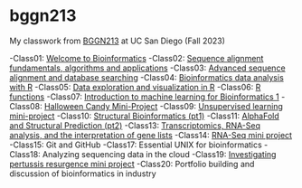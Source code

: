 # bggn213
My classwork from [BGGN213](https://bioboot.github.io/bggn213_F23/) at UC San Diego (Fall 2023)

-Class01: [Welcome to Bioinformatics](https://github.com/Jazz6544/bggn213/blob/main/lab1.pdf)
-Class02: [Sequence alignment fundamentals, algorithms and applications](https://github.com/Jazz6544/bggn213/blob/main/lab2.pdf)
-Class03: [Advanced sequence alignment and database searching](https://github.com/Jazz6544/bggn213/blob/main/lab3/lab3.pdf)
-Class04: [Bioinformatics data analysis with R](https://github.com/Jazz6544/bggn213/blob/main/lab4/lab4.pdf)
-Class05: [Data exploration and visualization in R](https://github.com/Jazz6544/bggn213/blob/main/lab5/lab5.pdf)
-Class06: [R functions](https://github.com/Jazz6544/bggn213/blob/main/lab6/lab6.pdf)
-Class07: [Introduction to machine learning for Bioinformatics 1](https://github.com/Jazz6544/bggn213/blob/main/lab7/Lab7%20PCA.pdf)
-Class08: [Halloween Candy Mini-Project](https://github.com/Jazz6544/bggn213/blob/main/Halloween%20Mini-Project/Halloween-Mini-Project.pdf)
-Class09: [Unsupervised learning mini-project](https://github.com/Jazz6544/bggn213/blob/main/lab9/lab9.pdf)
-Class10: [Structural Bioinformatics (pt1)](https://github.com/Jazz6544/bggn213/blob/main/lab10/lab10.pdf)
-Class11: [AlphaFold and Structural Prediction (pt2)](https://github.com/Jazz6544/bggn213/blob/main/lab11/lab11.pdf)
-Class13: [Transcriptomics, RNA-Seq analysis, and the interpretation of gene lists](https://github.com/Jazz6544/bggn213/blob/main/lab13/lab13.pdf)
-Class14: [RNA-Seq mini project](https://github.com/Jazz6544/bggn213/blob/main/lab14/lab14.pdf)
-Class15: Git and GitHub
-Class17: Essential UNIX for bioinformatics
-Class18: Analyzing sequencing data in the cloud
-Class19: [Investigating pertussis resurgence mini project](https://github.com/Jazz6544/bggn213/blob/main/lab19/lab19.pdf)
-Class20: Portfolio building and discussion of bioinformatics in industry
